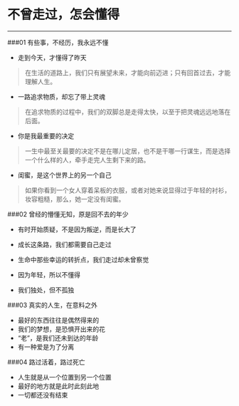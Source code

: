﻿# 不曾走过，怎会懂得


---
###01 有些事，不经历，我永远不懂

- 走到今天，才懂得了昨天

> 在生活的道路上，我们只有展望未来，才能向前迈进；只有回首过去，才能理解人生。

- 一路追求物质，却忘了带上灵魂

> 在追求物质的过程中，我们的双脚总是走得太快，以至于把灵魂远远地落在后面。

- 你是我最重要的决定

> 一生中最至关最要的决定不是在哪儿定居，也不是干哪一行谋生，而是选择一个什么样的人，牵手走完人生剩下来的路。

- 闺蜜，是这个世界上的另一个自己

> 如果你看到一个女人穿着呆板的衣服，或者对她来说显得过于年轻的衬衫，妆容粗糙，那么，她一定没有闺蜜。

###02 曾经的懵懂无知，原是回不去的年少


- 有时开始质疑，不是因为叛逆，而是长大了

- 成长这条路，我们都需要自己走过

- 生命中那些幸运的转折点，我们走过却未曾察觉

- 因为年轻，所以不懂得

- 我们独处，但不孤独

###03 真实的人生，在意料之外

- 最好的东西往往是偶然得来的
- 我们的梦想，是恐惧开出来的花
- “老”，是我们还未到达的年龄
- 有一种爱是为了分离

###04 路过活着，路过死亡
- 人生就是从一个位置到另一个位置
- 最好的地方就是此时此刻此地
- 一切都还没有结束







